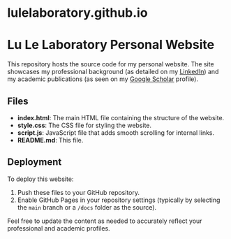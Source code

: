 # lulelaboratory.github.io

# Lu Le Laboratory Personal Website

This repository hosts the source code for my personal website. The site showcases my professional background (as detailed on my [LinkedIn](https://www.linkedin.com/in/lulelaboratory/)) and my academic publications (as seen on my [Google Scholar](https://scholar.google.com/citations?user=kQF9vdgAAAAJ&hl=zh-TW&authuser=1) profile).

## Files

- **index.html**: The main HTML file containing the structure of the website.
- **style.css**: The CSS file for styling the website.
- **script.js**: JavaScript file that adds smooth scrolling for internal links.
- **README.md**: This file.

## Deployment

To deploy this website:
1. Push these files to your GitHub repository.
2. Enable GitHub Pages in your repository settings (typically by selecting the `main` branch or a `/docs` folder as the source).

Feel free to update the content as needed to accurately reflect your professional and academic profiles.
